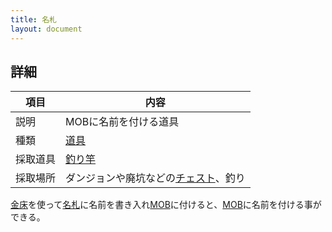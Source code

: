 ```yaml
---
title: 名札
layout: document
---
```

## 詳細

|項目|内容|
|---|---|
|説明|MOBに名前を付ける道具|
|種類|[道具](道具)|
|採取道具|[釣り竿](釣り竿)|
|採取場所|ダンジョンや廃坑などの[チェスト](チェスト)、釣り|

[金床](金床)を使って[名札](名札)に名前を書き入れ[MOB](MOB)に付けると、[MOB](MOB)に名前を付ける事ができる。

